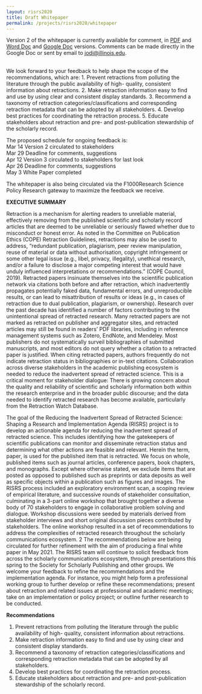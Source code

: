 ```yaml
---
layout: risrs2020
title: Draft Whitepaper
permalink: /projects/risrs2020/whitepaper
---
```

Version 2 of the whitepaper is currently available for comment, in [PDF](https://github.com/infoqualitylab/website/blob/gh-pages/images/risrs2020/risrs-draft-v2.pdf) and [Word Doc](https://github.com/infoqualitylab/website/blob/gh-pages/images/risrs2020/risrs-draft-v2.docx) and [Google Doc](https://docs.google.com/document/d/1wzwPCnQqgWFurxT1thRmmzYo32ePF1cqDc3_zE7iTr4/edit?ouid=102626021933915923776&usp=docs_home&ths=true) versions. Comments can be made directly in the Google Doc or sent by email to jodi@illinois.edu.

 <br/>
We look forward to your feedback to help shape the scope of the recommendations, which are:
1. Prevent retractions from polluting the literature through the public availability of high- quality, consistent information about retractions.
2. Make retraction information easy to find and use by using clear and consistent display standards.
3. Recommend a taxonomy of retraction categories/classifications and corresponding retraction metadata that can be adopted by all stakeholders.
4. Develop best practices for coordinating the retraction process.
5. Educate stakeholders about retraction and pre- and post-publication stewardship of the scholarly record.

The proposed schedule for ongoing feedback is: <br/>
Mar 14 Version 2 circulated to stakeholders <br/>
Mar 29 Deadline for comments, suggestions <br/>
Apr 12 Version 3 circulated to stakeholders for last look  <br/>
Apr 26 Deadline for comments, suggestions <br/>
May 3 White Paper completed <br/>

The whitepaper is also being circulated via the F1000Research Science Policy Research gateway to maximize the feedback we receive.


 
**EXECUTIVE SUMMARY**


Retraction is a mechanism for alerting readers to unreliable material,
effectively removing from the published scientific and scholarly record
articles that are deemed to be unreliable or seriously flawed whether
due to misconduct or honest error. As noted in the Committee on
Publication Ethics (COPE) Retraction Guidelines, retractions may also be
used to address, “redundant publication, plagiarism, peer review
manipulation, reuse of material or data without authorisation, copyright
infringement or some other legal issue (e.g., libel, privacy,
illegality), unethical research, and/or a failure to disclose a major
competing interest that would have unduly influenced interpretations or
recommendations.” (COPE Council, 2019). Retracted papers insinuate
themselves into the scientific publication network via citations both
before and after retraction, which inadvertently propagates potentially
faked data, fundamental errors, and unreproducible results, or can lead
to misattribution of results or ideas (e.g., in cases of retraction due
to dual publication, plagiarism, or ownership). Research over the past
decade has identified a number of factors contributing to the
unintentional spread of retracted research. Many retracted papers are
not marked as retracted on publisher and aggregator sites, and retracted
articles may still be found in readers’ PDF libraries, including in
reference management systems such as Zotero, EndNote, and Mendeley. Most
publishers do not systematically surveil bibliographies of submitted
manuscripts, and most editors do not query whether a citation to a
retracted paper is justified. When citing retracted papers, authors
frequently do not indicate retraction status in bibliographies or
in-text citations. Collaboration across diverse stakeholders in the
academic publishing ecosystem is needed to reduce the inadvertent spread
of retracted science. This is a critical moment for stakeholder
dialogue: There is growing concern about the quality and reliability of
scientific and scholarly information both within the research enterprise
and in the broader public discourse; and the data needed to identify
retracted research has become available, particularly from the
Retraction Watch Database. 



The goal of the Reducing the Inadvertent
Spread of Retracted Science: Shaping a Research and Implementation
Agenda (RISRS) project is to develop an actionable agenda for reducing
the inadvertent spread of retracted science. This includes identifying
how the gatekeepers of scientific publications can monitor and
disseminate retraction status and determining what other actions are
feasible and relevant. Herein the term, paper, is used for the published
item that is retracted. We focus on whole, published items such as
journal articles, conference papers, book chapters, and monographs.
Except where otherwise stated, we exclude items that are posted as
opposed to published such as preprints or data deposits as well as
specific objects within a publication such as figures and images. The
RISRS process included an exploratory environment scan, a scoping review
of empirical literature, and successive rounds of stakeholder
consultation, culminating in a 3-part online workshop that brought
together a diverse body of 70 stakeholders to engage in collaborative
problem solving and dialogue. Workshop discussions were seeded by
materials derived from stakeholder interviews and short original
discussion pieces contributed by stakeholders. The online workshop
resulted in a set of recommendations to address the complexities of
retracted research throughout the scholarly communications ecosystem. 2
The recommendations below are being circulated for further refinement
with the aim of producing a final white paper in May 2021. The RISRS
team will continue to solicit feedback from across the scholarly
communications ecosystem, through presentations this spring to the
Society for Scholarly Publishing and other groups. We welcome your
feedback to refine the recommendations and the implementation agenda.
For instance, you might help form a professional working group to
further develop or refine these recommendations; present about
retraction and related issues at professional and academic meetings;
take on an implementation or policy project; or outline further research
to be conducted.



**Recommendations**
1. Prevent retractions from polluting the literature through the public availability of high- quality, consistent information about retractions.
2. Make retraction information easy to find and use by using clear and consistent display standards.
3. Recommend a taxonomy of retraction categories/classifications and corresponding retraction metadata that can be adopted by all stakeholders.
4. Develop best practices for coordinating the retraction process.
5. Educate stakeholders about retraction and pre- and post-publication stewardship of the scholarly record.
